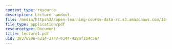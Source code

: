 ```yaml
---
content_type: resource
description: Lecture handout.
file: /media/https%3A/open-learning-course-data-rc.s3.amazonaws.com/18-330-introduction-to-numerical-analysis-spring-2004/38378596621437479344428af1b4c567_lecture1.pdf
file_type: application/pdf
resourcetype: Document
title: lecture1.pdf
uid: 38378596-6214-3747-9344-428af1b4c567
---
```

